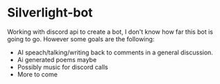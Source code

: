 # Silverlight-bot
Working with discord api to create a bot,
I don't know how far this bot is going to go. 
However some goals are the following: 
  -  AI speach/talking/writing back to comments in a general discussion. 
  -  Ai generated poems maybe
  -  Possibly music for discord calls
  -  More to come
